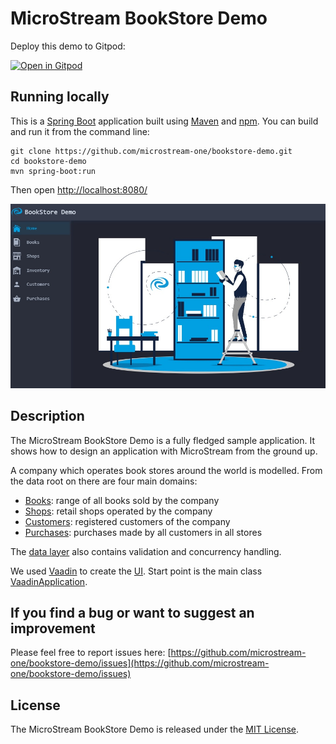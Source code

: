 # MicroStream BookStore Demo

Deploy this demo to Gitpod:

[![Open in Gitpod](https://gitpod.io/button/open-in-gitpod.svg)](https://gitpod.io/#https://github.com/microstream-one/bookstore-demo)

## Running locally

This is a [Spring Boot](https://spring.io/guides/gs/spring-boot/) application built using 
[Maven](https://spring.io/guides/gs/maven/) and [npm](https://www.npmjs.com/). 
You can build and run it from the command line:

```
git clone https://github.com/microstream-one/bookstore-demo.git
cd bookstore-demo
mvn spring-boot:run
```

Then open [http://localhost:8080/](http://localhost:8080/)

![Screenshot](./src/main/resources/META-INF/resources/frontend/images/ui.jpg)

## Description

The MicroStream BookStore Demo is a fully fledged sample application.
It shows how to design an application with MicroStream from the ground up.

A company which operates book stores around the world is modelled.
From the data root on there are four main domains:

- [Books](./src/main/java/one/microstream/demo/bookstore/data/Books.java): range of all books sold by the company
- [Shops](./src/main/java/one/microstream/demo/bookstore/data/Shops.java): retail shops operated by the company
- [Customers](./src/main/java/one/microstream/demo/bookstore/data/Customers.java): registered customers of the company
- [Purchases](./src/main/java/one/microstream/demo/bookstore/data/Purchases.java): purchases made by all customers in all stores

The [data layer](./src/main/java/one/microstream/demo/bookstore/data/) also contains validation and concurrency handling. 

We used [Vaadin](https://vaadin.com) to create the [UI](./src/main/java/one/microstream/demo/bookstore/ui/).
Start point is the main class [VaadinApplication](./src/main/java/one/microstream/demo/bookstore/VaadinApplication.java).

## If you find a bug or want to suggest an improvement

Please feel free to report issues here: 
[https://github.com/microstream-one/bookstore-demo/issues](https://github.com/microstream-one/bookstore-demo/issues)

## License

The MicroStream BookStore Demo is released under the [MIT License](https://opensource.org/licenses/MIT).




